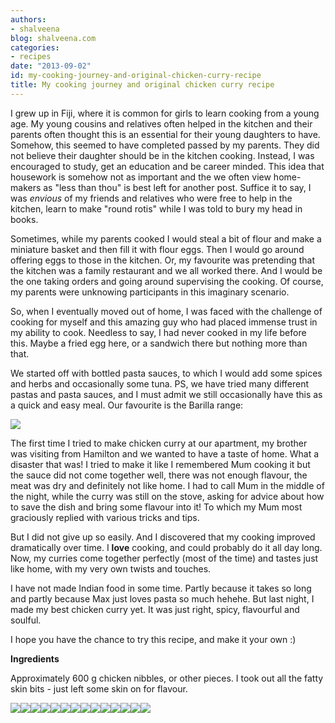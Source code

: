 ```yaml
---
authors:
- shalveena
blog: shalveena.com
categories:
- recipes
date: "2013-09-02"
id: my-cooking-journey-and-original-chicken-curry-recipe
title: My cooking journey and original chicken curry recipe
---
```


I grew up in Fiji, where it is common for girls to learn cooking from a young age. My young cousins and relatives often helped in the kitchen and their parents often thought this is an essential for their young daughters to have. Somehow, this seemed to have completed passed by my parents. They did not believe their daughter should be in the kitchen cooking. Instead, I was encouraged to study, get an education and be career minded. This idea that housework is somehow not as important and the we often view home-makers as "less than thou" is best left for another post. Suffice it to say, I was _envious_ of my friends and relatives who were free to help in the kitchen, learn to make "round rotis" while I was told to bury my head in books.  

  

Sometimes, while my parents cooked I would steal a bit of flour and make a miniature basket and then fill it with flour eggs. Then I would go around offering eggs to those in the kitchen. Or, my favourite was pretending that the kitchen was a family restaurant and we all worked there. And I would be the one taking orders and going around supervising the cooking. Of course, my parents were unknowing participants in this imaginary scenario.

  

So, when I eventually moved out of home, I was faced with the challenge of cooking for myself and this amazing guy who had placed immense trust in my ability to cook. Needless to say, I had never cooked in my life before this. Maybe a fried egg here, or a sandwich there but nothing more than that. 

  

We started off with bottled pasta sauces, to which I would add some spices and herbs and occasionally some tuna. PS, we have tried many different pastas and pasta sauces, and I must admit we still occasionally have this as a quick and easy meal. Our favourite is the Barilla range:

  

  

![](https://shalveena.files.wordpress.com/2013/09/3be75-sugo_al_basilico-zoom.jpg)

  

The first time I tried to make chicken curry at our apartment, my brother was visiting from Hamilton and we wanted to have a taste of home. What a disaster that was! I tried to make it like I remembered Mum cooking it but the sauce did not come together well, there was not enough flavour, the meat was dry and definitely not like home. I had to call Mum in the middle of the night, while the curry was still on the stove, asking for advice about how to save the dish and bring some flavour into it! To which my Mum most graciously replied with various tricks and tips.

  

But I did not give up so easily. And I discovered that my cooking improved dramatically over time. I **love** cooking, and could probably do it all day long. Now, my curries come together perfectly (most of the time) and tastes just like home, with my very own twists and touches. 

  

I have not made Indian food in some time. Partly because it takes so long and partly because Max just loves pasta so much hehehe. But last night, I made my best chicken curry yet. It was just right, spicy, flavourful and soulful.

  

  

I hope you have the chance to try this recipe, and make it your own :)

  

**Ingredients**

Approximately 600 g chicken nibbles, or other pieces. I took out all the fatty skin bits - just left some skin on for flavour.

  

[![](images/974cd-dscf5683.jpg)![](images/fabe0-dscf5684.jpg)![](images/d74c0-dscf5693.jpg)![](images/c89b5-dscf5694.jpg)![](images/55310-dscf5685.jpg)![](images/c1c52-dscf5686.jpg)![](images/7cf08-dscf5687.jpg)![](images/70e11-dscf5689.jpg)![](images/21d61-dscf5690.jpg)![](images/de75e-dscf5695.jpg)![](images/095b1-dscf5697.jpg)![](images/10bdc-dscf5698.jpg)![](images/ad2d9-dscf5699.jpg)![](https://shalveena.files.wordpress.com/2013/09/ad2d9-dscf5699.jpg?w=300)](https://shalveena.files.wordpress.com/2013/09/f765b-dscf5682.jpg)
